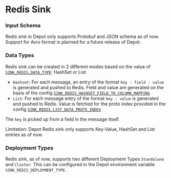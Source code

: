 # Redis Sink

### Input Schema
Redis  sink in Depot only supports Protobuf and JSON schema as of now. Support for Avro format is planned for a future release of Depot.

### Data Types
Redis sink can be created in 2 different modes based on the value of [`SINK_REDIS_DATA_TYPE`](../reference/configuration/redis.md#sink_redis_data_type): HashSet or List
  - `Hashset`: For each message, an entry of the format `key : field : value` is generated and pushed to Redis. Field and value are generated on the basis of the config [`SINK_REDIS_HASHSET_FIELD_TO_COLUMN_MAPPING`](../reference/configuration/redis.md#sink_redis_hashset_field_to_column_mapping)
  - `List`: For each message entry of the format `key : value` is generated and pushed to Redis. Value is fetched for the proto index provided in the config [`SINK_REDIS_LIST_DATA_PROTO_INDEX`](../reference/configuration/redis.md#sink_redis_list_data_proto_index)

The `key` is picked up from a field in the message itself.

Limitation: Depot Redis sink only supports Key-Value, HashSet and List entries as of now.

### Deployment Types
Redis sink, as of now, supports two different Deployment Types `Standalone` and `Cluster`. This can be configured in the Depot environment variable `SINK_REDIS_DEPLOYMENT_TYPE`. 
